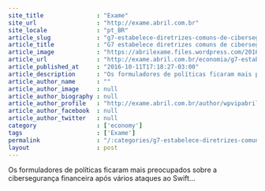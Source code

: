 ```yaml
---
site_title               : "Exame"
site_url                 : "http://exame.abril.com.br"
site_locale              : "pt_BR"
article_slug             : "g7-estabelece-diretrizes-comuns-de-ciberseguranca"
article_title            : "G7 estabelece diretrizes comuns de cibersegurança"
article_image            : "https://abrilexame.files.wordpress.com/2016/10/size_960_16_9_hacker.jpg?quality=70&strip=all&w=960"
article_url              : "http://exame.abril.com.br/economia/g7-estabelece-diretrizes-comuns-de-ciberseguranca/"
article_published_at     : "2016-10-11T17:18:27-03:00"
article_description      : "Os formuladores de políticas ficaram mais preocupados sobre a cibersegurança financeira após vários ataques ao Swift..."
article_author_name      : ""
article_author_image     : null
article_author_biography : null
article_author_profile   : "http://exame.abril.com.br/author/wpvipabril/"
article_author_facebook  : null
article_author_twitter   : null
category                 : ['economy']
tags                     : ['Exame']
permalink                : "/:categories/g7-estabelece-diretrizes-comuns-de-ciberseguranca/"
layout                   : post
---
```


Os formuladores de políticas ficaram mais preocupados sobre a cibersegurança financeira após vários ataques ao Swift...
